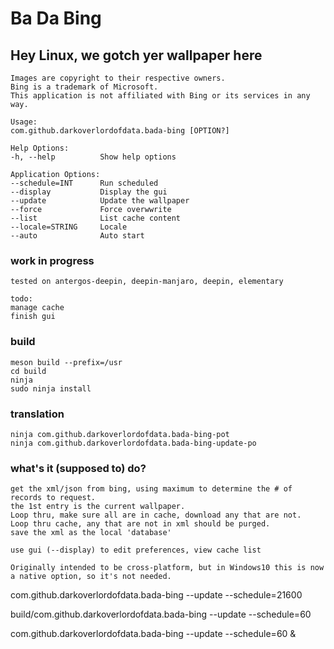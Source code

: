 # Ba Da Bing
## Hey Linux, we gotch yer wallpaper here



    Images are copyright to their respective owners. 
    Bing is a trademark of Microsoft. 
    This application is not affiliated with Bing or its services in any way.

    Usage:
    com.github.darkoverlordofdata.bada-bing [OPTION?]

    Help Options:
    -h, --help          Show help options

    Application Options:
    --schedule=INT      Run scheduled
    --display           Display the gui
    --update            Update the wallpaper
    --force             Force overwwrite
    --list              List cache content
    --locale=STRING     Locale
    --auto              Auto start



### work in progress

    tested on antergos-deepin, deepin-manjaro, deepin, elementary

    todo:
    manage cache
    finish gui


### build

    meson build --prefix=/usr
    cd build
    ninja
    sudo ninja install

### translation

    ninja com.github.darkoverlordofdata.bada-bing-pot
    ninja com.github.darkoverlordofdata.bada-bing-update-po


### what's it (supposed to) do?

    get the xml/json from bing, using maximum to determine the # of records to request.
    the 1st entry is the current wallpaper.
    Loop thru, make sure all are in cache, download any that are not.
    Loop thru cache, any that are not in xml should be purged.
    save the xml as the local 'database'

    use gui (--display) to edit preferences, view cache list

    Originally intended to be cross-platform, but in Windows10 this is now a native option, so it's not needed.


com.github.darkoverlordofdata.bada-bing --update --schedule=21600

build/com.github.darkoverlordofdata.bada-bing --update --schedule=60

com.github.darkoverlordofdata.bada-bing --update --schedule=60 &